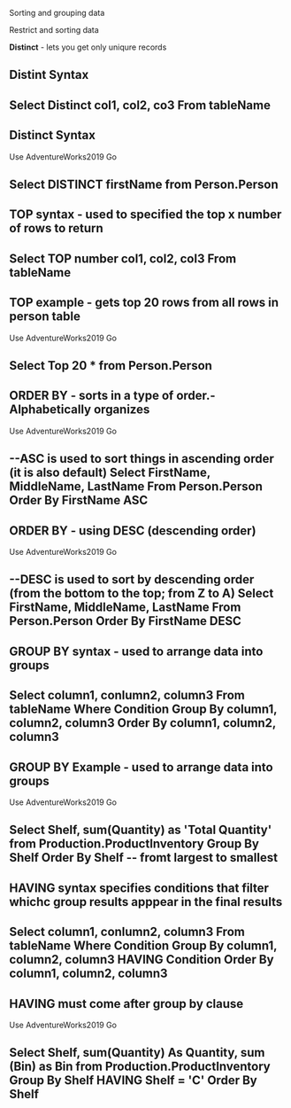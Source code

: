 Sorting and grouping data

Restrict and sorting data

**Distinct** - lets you get only uniqure records

**Distint Syntax**
--------------------------------------------------
Select Distinct col1, col2, co3 From tableName
---------------------------------------------------

**Distinct Syntax**
--------------------------------------------------
Use AdventureWorks2019
Go

Select DISTINCT firstName from Person.Person
--------------------------------------------------


**TOP syntax** - used to specified the top x number of rows to return
--------------------------------------------------
Select TOP number col1, col2, col3 From tableName
--------------------------------------------------



**TOP example** - gets top 20 rows from all rows in person table
--------------------------------------------------
Use AdventureWorks2019
Go

Select Top 20  * from Person.Person
--------------------------------------------------




**ORDER BY** - sorts in a type of order.- Alphabetically organizes
---------------------------------------------------
Use AdventureWorks2019
Go

--ASC is used to sort things in ascending order (it is also default)
Select FirstName, MiddleName, LastName 
From Person.Person Order By FirstName ASC
---------------------------------------------------


**ORDER BY** - using DESC (descending order)
---------------------------------------------------
Use AdventureWorks2019
Go


--DESC is used to sort by descending order (from the bottom to the top; from Z to A)
Select FirstName, MiddleName, LastName 
From Person.Person Order By FirstName DESC
---------------------------------------------------


**GROUP BY syntax** - used to arrange data into groups
---------------------------------------------------
Select column1, conlumn2, column3 From tableName
Where Condition
Group By column1, column2, column3
Order By column1, column2, column3
---------------------------------------------------


**GROUP BY Example** - used to arrange data into groups
---------------------------------------------------
Use AdventureWorks2019
Go


Select Shelf, sum(Quantity) as 'Total Quantity' 
from Production.ProductInventory 
Group By Shelf
Order By Shelf -- fromt largest to smallest
---------------------------------------------------


**HAVING syntax** specifies conditions that filter whichc group results apppear in the final results
---------------------------------------------------
Select column1, conlumn2, column3 From tableName
Where Condition
Group By column1, column2, column3
HAVING Condition
Order By column1, column2, column3
---------------------------------------------------




**HAVING** must come after group by clause
---------------------------------------------------
Use AdventureWorks2019
Go

Select Shelf, sum(Quantity) As Quantity, sum (Bin) as Bin
from Production.ProductInventory
Group By Shelf  HAVING Shelf = 'C' Order By Shelf
---------------------------------------------------